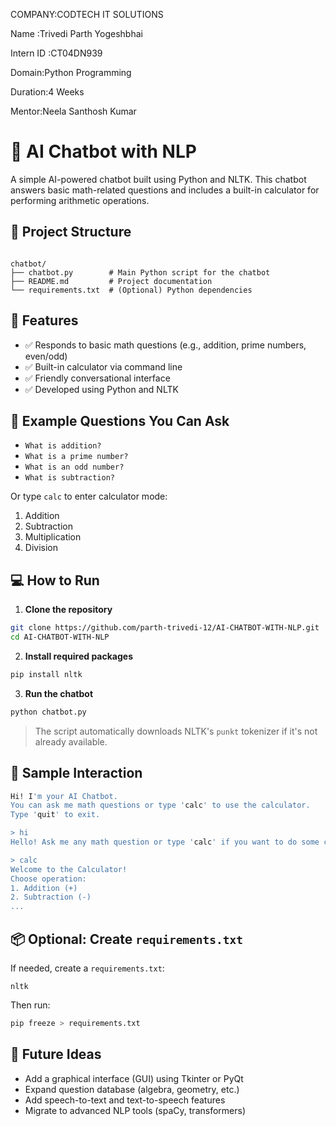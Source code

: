 
COMPANY:CODTECH IT SOLUTIONS

Name :Trivedi Parth Yogeshbhai

Intern ID :CT04DN939

Domain:Python Programming

Duration:4 Weeks

Mentor:Neela Santhosh Kumar

# 🤖 AI Chatbot with NLP

A simple AI-powered chatbot built using Python and NLTK. This chatbot answers basic math-related questions and includes a built-in calculator for performing arithmetic operations.

## 📁 Project Structure

```

chatbot/
├── chatbot.py        # Main Python script for the chatbot
├── README.md         # Project documentation
└── requirements.txt  # (Optional) Python dependencies

````

## 🚀 Features

- ✅ Responds to basic math questions (e.g., addition, prime numbers, even/odd)
- ✅ Built-in calculator via command line
- ✅ Friendly conversational interface
- ✅ Developed using Python and NLTK

## 💬 Example Questions You Can Ask

- `What is addition?`
- `What is a prime number?`
- `What is an odd number?`
- `What is subtraction?`

Or type `calc` to enter calculator mode:

1. Addition  
2. Subtraction  
3. Multiplication  
4. Division  

## 💻 How to Run

1. **Clone the repository**  
```bash
git clone https://github.com/parth-trivedi-12/AI-CHATBOT-WITH-NLP.git
cd AI-CHATBOT-WITH-NLP
````

2. **Install required packages**

```bash
pip install nltk
```

3. **Run the chatbot**

```bash
python chatbot.py
```

> The script automatically downloads NLTK's `punkt` tokenizer if it's not already available.

## 🧪 Sample Interaction

```bash
Hi! I'm your AI Chatbot.
You can ask me math questions or type 'calc' to use the calculator.
Type 'quit' to exit.

> hi
Hello! Ask me any math question or type 'calc' if you want to do some calculations.

> calc
Welcome to the Calculator!
Choose operation:
1. Addition (+)
2. Subtraction (-)
...
```

## 📦 Optional: Create `requirements.txt`

If needed, create a `requirements.txt`:

```
nltk
```

Then run:

```bash
pip freeze > requirements.txt
```

## 🔧 Future Ideas

* Add a graphical interface (GUI) using Tkinter or PyQt
* Expand question database (algebra, geometry, etc.)
* Add speech-to-text and text-to-speech features
* Migrate to advanced NLP tools (spaCy, transformers)


